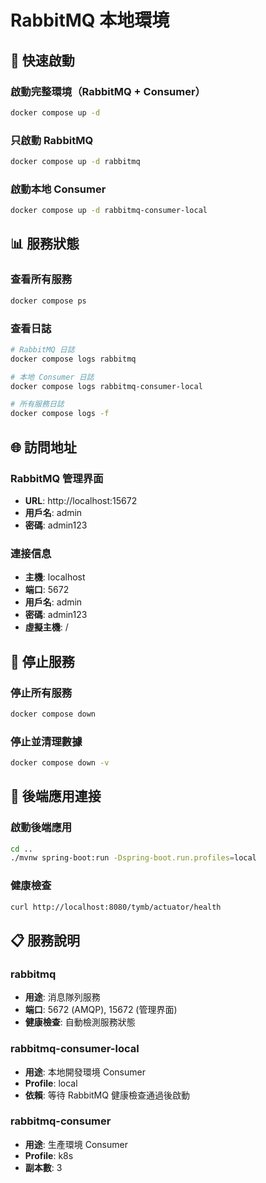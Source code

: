 # RabbitMQ 本地環境

## 🚀 快速啟動

### 啟動完整環境（RabbitMQ + Consumer）
```bash
docker compose up -d
```

### 只啟動 RabbitMQ
```bash
docker compose up -d rabbitmq
```

### 啟動本地 Consumer
```bash
docker compose up -d rabbitmq-consumer-local
```

## 📊 服務狀態

### 查看所有服務
```bash
docker compose ps
```

### 查看日誌
```bash
# RabbitMQ 日誌
docker compose logs rabbitmq

# 本地 Consumer 日誌
docker compose logs rabbitmq-consumer-local

# 所有服務日誌
docker compose logs -f
```

## 🌐 訪問地址

### RabbitMQ 管理界面
- **URL**: http://localhost:15672
- **用戶名**: admin
- **密碼**: admin123

### 連接信息
- **主機**: localhost
- **端口**: 5672
- **用戶名**: admin
- **密碼**: admin123
- **虛擬主機**: /

## 🛑 停止服務

### 停止所有服務
```bash
docker compose down
```

### 停止並清理數據
```bash
docker compose down -v
```

## 🔧 後端應用連接

### 啟動後端應用
```bash
cd ..
./mvnw spring-boot:run -Dspring-boot.run.profiles=local
```

### 健康檢查
```bash
curl http://localhost:8080/tymb/actuator/health
```

## 📋 服務說明

### rabbitmq
- **用途**: 消息隊列服務
- **端口**: 5672 (AMQP), 15672 (管理界面)
- **健康檢查**: 自動檢測服務狀態

### rabbitmq-consumer-local
- **用途**: 本地開發環境 Consumer
- **Profile**: local
- **依賴**: 等待 RabbitMQ 健康檢查通過後啟動

### rabbitmq-consumer
- **用途**: 生產環境 Consumer
- **Profile**: k8s
- **副本數**: 3
